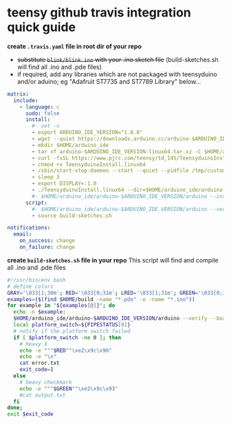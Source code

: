 # teensy github travis integration quick guide
**create ```.travis.yaml``` file in root dir of your repo** 
* ~~substitute ```blink/blink.ino``` with your .ino sketch file~~ (build-sketches.sh will find all .ino and .pde files)
* if required, add any libraries which are not packaged with teensyduino and/or aduino; eg "Adafruit ST7735 and ST7789 Library" below...
``` yaml
matrix:
  include:
    - language: c
      sudo: false
      install:
        #- set -v
        - export ARDUINO_IDE_VERSION="1.8.8"
        - wget --quiet https://downloads.arduino.cc/arduino-$ARDUINO_IDE_VERSION-linux64.tar.xz
        - mkdir $HOME/arduino_ide
        - tar xf arduino-$ARDUINO_IDE_VERSION-linux64.tar.xz -C $HOME/arduino_ide/ 
        - curl -fsSL https://www.pjrc.com/teensy/td_145/TeensyduinoInstall.linux64 -o TeensyduinoInstall.linux64
        - chmod +x TeensyduinoInstall.linux64
        - /sbin/start-stop-daemon --start --quiet --pidfile /tmp/custom_xvfb_1.pid --make-pidfile --background --exec /usr/bin/Xvfb -- :1 -ac -screen 0 1280x1024x16
        - sleep 3
        - export DISPLAY=:1.0
        - ./TeensyduinoInstall.linux64 --dir=$HOME/arduino_ide/arduino-$ARDUINO_IDE_VERSION
        #- $HOME/arduino_ide/arduino-$ARDUINO_IDE_VERSION/arduino --install-library "Adafruit ST7735 and ST7789 Library"
      script:
        #- $HOME/arduino_ide/arduino-$ARDUINO_IDE_VERSION/arduino --verify --verbose --board "teensy:avr:teensy36:usb=serial,speed=180,opt=o2std,keys=en-us" blink/blink.ino
        - source build-sketches.sh

notifications:
  email:
    on_success: change
    on_failure: change
```

**create ```build-sketches.sh``` file in your repo**
This script will find and compile all .ino and .pde files
``` bash
#!/usr/bin/env bash
# define colors
GRAY='\033[1;30m'; RED='\033[0;31m'; LRED='\033[1;31m'; GREEN='\033[0;32m'; LGREEN='\033[1;32m'; ORANGE='\033[0;33m'; YELLOW='\033[1;33m'; BLUE='\033[0;34m'; LBLUE='\033[1;34m'; PURPLE='\033[0;35m'; LPURPLE='\033[1;35m'; CYAN='\033[0;36m'; LCYAN='\033[1;36m'; LGRAY='\033[0;37m'; WHITE='\033[1;37m';
examples=($(find $HOME/build -name "*.pde" -o -name "*.ino"))
for example in "${examples[@]}"; do
  echo -n $example:
  $HOME/arduino_ide/arduino-$ARDUINO_IDE_VERSION/arduino --verify --board "teensy:avr:teensy36:usb=serial,speed=180,opt=o2std,keys=en-us" $example 2> error.txt > output.txt
  local platform_switch=${PIPESTATUS[0]}
  # notify if the platform switch failed
  if [ $platform_switch -ne 0 ]; then
    # heavy X
    echo -e """$RED""\xe2\x9c\x96"
    echo -e "\n"
    cat error.txt
    exit_code=1
  else
    # heavy checkmark
    echo -e """$GREEN""\xe2\x9c\x93"
    #cat output.txt
  fi
done;
exit $exit_code
```
